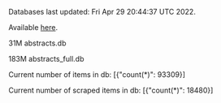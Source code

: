 Databases last updated: Fri Apr 29 20:44:37 UTC 2022. 

Available [here](https://github.com/cbeauhilton/ash-db/releases).


31M	abstracts.db

183M	abstracts_full.db

Current number of items in db:
[{"count(*)": 93309}]

Current number of scraped items in db:
[{"count(*)": 18480}]
